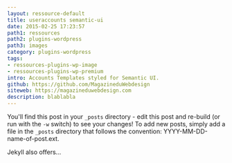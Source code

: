 ```yaml
---
layout: ressource-default
title: useraccounts semantic-ui
date: 2015-02-25 17:23:57
path1: ressources
path2: plugins-wordpress
path3: images
category: plugins-wordpress
tags:
- ressources-plugins-wp-image
- ressources-plugins-wp-premium
intro: Accounts Templates styled for Semantic UI.
github: https://github.com/MagazineduWebdesign
siteweb: https://magazineduwebdesign.com
description: blablabla
---
```


You'll find this post in your `_posts` directory - edit this post and re-build (or run with the `-w` switch) to see your changes!
To add new posts, simply add a file in the `_posts` directory that follows the convention: YYYY-MM-DD-name-of-post.ext.

Jekyll also offers...